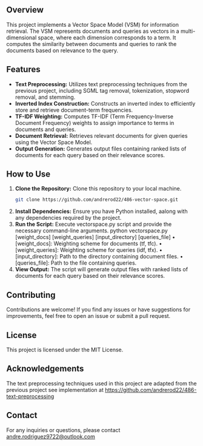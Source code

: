 ## Overview

This project implements a Vector Space Model (VSM) for information retrieval. The VSM represents documents and queries as vectors in a multi-dimensional space, where each dimension corresponds to a term. It computes the similarity between documents and queries to rank the documents based on relevance to the query.

## Features

- **Text Preprocessing:** Utilizes text preprocessing techniques from the previous project, including SGML tag removal, tokenization, stopword removal, and stemming.
- **Inverted Index Construction:** Constructs an inverted index to efficiently store and retrieve document-term frequencies.
- **TF-IDF Weighting:** Computes TF-IDF (Term Frequency-Inverse Document Frequency) weights to assign importance to terms in documents and queries.
- **Document Retrieval:** Retrieves relevant documents for given queries using the Vector Space Model.
- **Output Generation:** Generates output files containing ranked lists of documents for each query based on their relevance scores.

## How to Use

1. **Clone the Repository:** Clone this repository to your local machine.
   ```bash
   git clone https://github.com/andrerod22/486-vector-space.git

2. **Install Dependencies:** Ensure you have Python installed, aalong with any dependencies required by the project.
3. **Run the Script:** Execute vectorspace.py script and provide the necessary command-line arguments.
                       python vectorspace.py [weight_docs] [weight_queries] [input_directory] [queries_file]
                       •	[weight_docs]: Weighting scheme for documents (tf, tfc).
	                   •	[weight_queries]: Weighting scheme for queries (idf, tfx).
	                   •	[input_directory]: Path to the directory containing document files.
	                   •	[queries_file]: Path to the file containing queries.
4. **View Output:** The script will generate output files with ranked lists of documents for each query based on their relevance scores.

## Contributing
Contributions are welcome! If you find any issues or have suggestions for improvements, feel free to open an issue or submit a pull request.

## License
This project is licensed under the MIT License.

## Acknowledgements
The text preprocessing techniques used in this project are adapted from the previous project see implementation at https://github.com/andrerod22/486-text-preprocessing 

## Contact
For any inquiries or questions, please contact andre.rodriguez9722@outlook.com